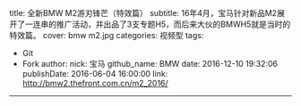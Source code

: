 title: 全新BMW M2游刃锋芒（特效篇）
subtitle: 16年4月，宝马针对新品M2展开了一连串的推广活动，并出品了3支专题H5，而后来大伙的BMWH5就是当时的特效篇。
cover: bmw m2.jpg
categories: 视频型
tags:
  - Git
  - Fork
author:
  nick: 宝马
  github_name: BMW
date: 2016-12-10 19:32:06
publishDate: 2016-06-04 16:00:00
link: http://bmw2.thefront.com.cn/m2_2016/
---

<!-- more -->
